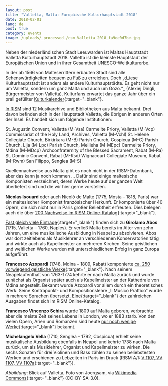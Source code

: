 ```yaml
---
layout: post
title: "Valletta, Malta: Europäische Kulturhauptstadt 2018"
date: 2018-02-01
lang: de
post: true
category: events
image: /uploads/_processed_/csm_Valletta_2018_fa9ee0d7be.jpg
---
```



Neben der niederländischen Stadt Leeuwarden ist Maltas Hauptstadt Valletta Kulturhauptstadt 2018. Valletta ist die kleinste Hauptstadt der Europäischen Union und in ihrer Gesamtheit UNESCO-Weltkulturerbe.

In der ab 1566 von Malteserrittern erbauten Stadt sind alle Sehenswürdigkeiten bequem zu Fuß zu erreichen. Doch „d_iese Kulturhauptstadt ist anders als andere Kulturhauptstädte. Es geht nicht nur um Valletta, sondern um ganz Malta und auch um Gozo.“_ (Alexiej Dingli, Bürgermeister von Valletta). Kulturfans erwartet das ganze Jahr über ein prall gefüllter [Kulturkalender](https://valletta2018.org/){:target="_blank"}.

[In RISM](/de/rism-bibliothekssigel.html "Opens internal link in current window") sind 12 Musikarchive und Bibliotheken aus Malta bekannt. Drei davon befinden sich in der Hauptstadt Valletta, die übrigen in anderen Orten der Insel. Es handelt sich um folgende Institutionen:

St. Augustin Convent, Valletta (M-Vsa)
Carmelite Priory, Valletta (M-Vcp)
Commissariat of the Holy Land, Archives, Valletta (M-Vchl)
St. Helene Collegiate Church, Birkirkara (M-B)
Parish Church, Cospicua (M-C)
Parish Church, Lija (M-Lpc)
Parish Church, Mellieha (M-MEpc)
Carmelite Priory, Mdina (M-MDcp)
Archconfraternity of the Blessed Sacrament, Rabat (M-Ra)
St. Dominic Convent, Rabat (M-Rsd)
Wignacourt Collegiate Museum, Rabat (M-Rwm)
San Filippo, Senglea (M-S)

Quellennachweise aus Malta gibt es noch nicht in der RISM-Datenbank, aber das kann ja noch kommen … Dafür sind einige maltesische Komponisten verzeichnet, deren Werke heute auf der ganzen Welt überliefert sind und die wir hier gerne vorstellen.

**Nicolas Isouard** oder auch Nicolò de Malte (1775, Mosta – 1818, Paris) war ein maltesischer Komponist französischer Herkunft. Er komponierte über 40 Opern, die sich nicht nur in Paris großer Beliebtheit erfreuten. Dies belegen auch die über [200 Nachweise im RISM Online-Katalog](https://opac.rism.info/search?View=rism&author=Isouard+Nicolas){:target="_blank"}.

[Fast gleich viele Einträge](https://opac.rism.info/search?View=rism&author=Abos+Girolamo){:target="_blank"} finden sich zu **Girolamo Abos** (1715, Valletta – 1760, Naples). Er verließ Malta bereits im Alter von zehn Jahren, um eine musikalische Ausbildung in Neapel zu absolvieren. Abos war dort zeitlebens als Musiklehrer an verschiedenen Konservatorien tätig und wirkte auch als Kapellmeister an mehreren Kirchen. Seine geistlichen und weltlichen Werke wurden mit unterschiedlichem Erfolg in ganz Europa aufgeführt.

**Francesco Azopardi** (1748, Mdina – 1809, Rabat) komponierte [ca. 250 vorwiegend geistliche Werke](https://opac.rism.info/search?View=rism&author=Azopardi+Francesco){:target="_blank"}. Nach seinem Neapelaufenthalt von 1763-1774 kehrte er nach Malta zurück und wurde zunächst als Organist später auch als Kapellmeister an der Kathedrale von Mdina angestellt. Bekannt wurde Azopardi vor allem durch ein theoretisches Werk. Seine Kontrapunkt- und Kompositionslehre „Il Musico Prattico“ wurde in mehrere Sprachen übersetzt. [Eine](https://opac.rism.info/search?id=00001000000006){:target="_blank"} der zahlreichen Ausgaben findet sich im RISM Online-Katalog.

**Francesco Vincenzo Schira** wurde 1809 auf Malta geboren, verbrachte aber die meiste Zeit seines Lebens in London, wo er 1883 starb. Von den vielen Opern, Arien und Romanzen sind heute [nur noch wenige Werke](https://opac.rism.info/search?View=rism&author=Schira+Francesco){:target="_blank"} bekannt.

**Michelangelo Vella** (1710, Senglea – 1792, Cospicua) erhielt seine musikalische Ausbildung ebenfalls in Neapel und kehrte 1738 nach Malta zurück, um als Musiklehrer, Organist und Kapellmeister zu wirken. Die sechs Sonaten für drei Violinen und Bass zählen zu seinen beliebstesten Werken und erschienen zu Lebzeiten in Paris im Druck (RISM A/I: [V 1107, VV 1107, VV 1107a](https://opac.rism.info/search?View=rism&author=Vella+Michelangelo){:target="_blank"}).



_Abbildung_: Blick auf Valletta, Foto von Joergsam, via [Wikimedia Commons](https://commons.wikimedia.org/wiki/File:VallettaAufMalta2000.JPG){:target="_blank"} (CC-BY-SA-3.0).

<script type="text/javascript">var switchTo5x=true;</script><script type="text/javascript" src="http://w.sharethis.com/button/buttons.js"></script><script type="text/javascript">stLight.options({publisher: "9b601438-1ce1-49d8-bfd7-9cff5df54c17", doNotHash: false, doNotCopy: false, hashAddressBar: false});</script>
